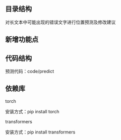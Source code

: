 ## 目录结构

对长文本中可能出现的错误文字进行位置预测及修改建议
## 新增功能点
## 代码结构
预测代码：code/predict
## 依赖库
torch

安装方式：pip install torch

transformers

安装方式：pip install transformers